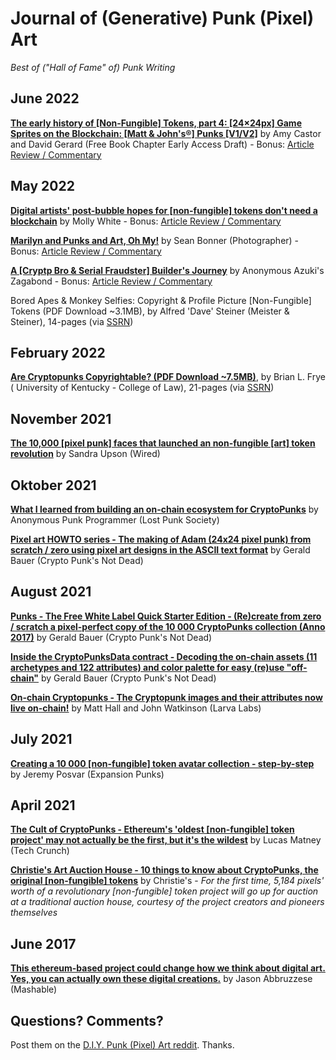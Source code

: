 # Journal of (Generative) Punk (Pixel) Art

_Best of ("Hall of Fame" of) Punk Writing_


## June 2022

[**The early history of [Non-Fungible] Tokens, part 4: [24×24px] Game Sprites on the Blockchain: [Matt & John's®] Punks [V1/V2]**](https://davidgerard.co.uk/blockchain/2022/06/16/the-early-history-of-nfts-part-4-game-sprites-on-the-blockchain-cryptopunks/) by Amy Castor and David Gerard  (Free Book Chapter Early Access Draft) -
Bonus: [Article Review / Commentary](https://old.reddit.com/r/CryptoPunksDev/comments/veaj59/book_history_corner_free_draft_of_the_prehistory/)



## May 2022

[**Digital artists' post-bubble hopes for [non-fungible] tokens don't need a blockchain**](https://blog.mollywhite.net/digital-artists-post-bubble-hopes-for-nfts-dont-need-a-blockchain/) by Molly White - 
Bonus: [Article Review / Commentary](https://old.reddit.com/r/CryptoPunksDev/comments/uo1rrs/selling_digital_art_ownership_certified_without/)


[**Marilyn and Punks and Art, Oh My!**](https://blog.seanbonner.com/2022/05/21/marilyn-and-punks-and-art-oh-my/) by Sean Bonner (Photographer) - Bonus: [Article Review / Commentary](https://old.reddit.com/r/CryptoPunksDev/comments/v3exbi/hi_im_sean_bonner_a_crypto_bro_pumping_shilling/)


[**A [Cryptp Bro & Serial Fraudster] Builder's Journey**](https://mirror.xyz/0x1Cb8332607fba6A780DdE78584AD3BFD1eEB1E40/yG8rI1lpQGLPhZch0kjxYRjKTtA9rAL51zg-ZrURyAc) by Anonymous Azuki's Zagabond  - 
Bonus: [Article Review / Commentary](https://old.reddit.com/r/CryptoPunksDev/comments/umkliy/update_on_og_original_gangsta_phunk_creator_a/)

Bored Apes & Monkey Selfies: Copyright & Profile Picture [Non-Fungible] Tokens (PDF Download ~3.1MB), 
by Alfred 'Dave' Steiner (Meister & Steiner), 14-pages (via [SSRN](https://papers.ssrn.com/sol3/papers.cfm?abstract_id=4116638))



## February 2022

[**Are Cryptopunks Copyrightable? (PDF Download ~7.5MB)**](are-cryptopunks-copyrightable.pdf), by Brian L. Frye ( 
University of Kentucky - College of Law), 21-pages  (via [SSRN](https://papers.ssrn.com/sol3/papers.cfm?abstract_id=4029323))



## November 2021

[**The 10,000 [pixel punk] faces that launched an non-fungible [art] token revolution**](https://wired.com/story/the-10000-faces-that-launched-an-nft-revolution/) by Sandra Upson (Wired)


## Oktober 2021

[**What I learned from building an on-chain ecosystem for CryptoPunks**](https://lostpunks.medium.com/what-i-learned-from-building-an-on-chain-ecosystem-for-cryptopunks-7bdd6e2dd064)
by Anonymous Punk Programmer (Lost Punk Society)

[**Pixel art HOWTO series - The making of Adam (24x24 pixel punk) from scratch / zero using pixel art designs in the ASCII text format**](https://github.com/pixelartexchange/pixelart.howto/tree/master/adam) 
by Gerald Bauer (Crypto Punk's Not Dead)


<!--
## September 2021
-->

## August 2021

[**Punks - The Free White Label Quick Starter Edition - (Re)create from zero / scratch a pixel-perfect copy of the 10 000 CryptoPunks collection (Anno 2017)**](https://github.com/cryptopunksnotdead/punks.whitelabel) by Gerald Bauer (Crypto Punk's Not Dead)

[**Inside the CryptoPunksData contract - Decoding the on-chain assets (11 archetypes and 122 attributes) and color palette for easy (re)use "off-chain"**](https://github.com/cryptopunksnotdead/punks.sandbox/tree/master/punksdata) by Gerald Bauer (Crypto Punk's Not Dead)

[**On-chain Cryptopunks - The Cryptopunk images and their attributes now live on-chain!**](https://www.larvalabs.com/blog/2021-8-18-18-0/on-chain-cryptopunks)
by Matt Hall and John Watkinson (Larva Labs)


## July 2021

[**Creating a 10 000 [non-fungible] token avatar collection - step-by-step**](https://medium.com/geekculture/expansionpunks-welcome-to-the-more-inclusive-punkverse-aa77e675bcf5) 
by Jeremy Posvar (Expansion Punks)


## April 2021

[**The Cult of CryptoPunks - Ethereum's 'oldest [non-fungible] token project' may not actually be the first, but it's the wildest**](https://techcrunch.com/2021/04/08/the-cult-of-cryptopunks/)
by Lucas Matney (Tech Crunch)

[**Christie's Art Auction House - 10 things to know about CryptoPunks, the original [non-fungible] tokens**](https://www.christies.com/features/10-things-to-know-about-CryptoPunks-11569-1.aspx)
by Christie's - _For the first time, 5,184 pixels' worth of a revolutionary [non-fungible] token project will go up for auction at a traditional auction house, courtesy of the project creators and pioneers themselves_


## June 2017

[**This ethereum-based project could change how we think about digital art. Yes, you can actually own these digital creations.**](https://mashable.com/article/cryptopunks-ethereum-art-collectibles)
by Jason Abbruzzese (Mashable)



## Questions? Comments?

Post them on the [D.I.Y. Punk (Pixel) Art reddit](https://old.reddit.com/r/DIYPunkArt). Thanks.

